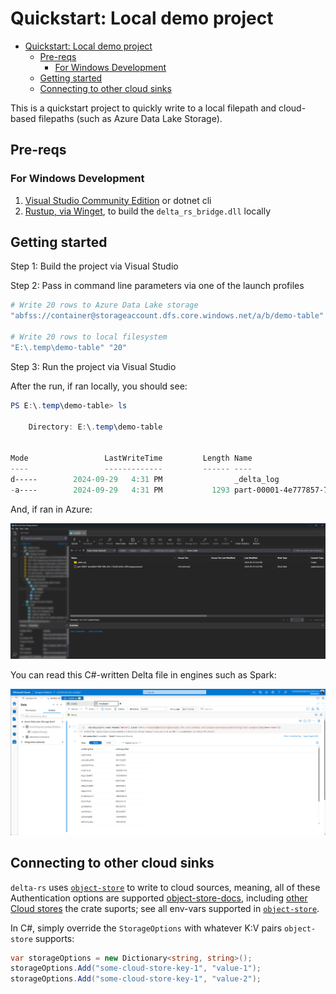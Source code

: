 # Quickstart: Local demo project

<!-- TOC depthfrom:2 -->

- [Quickstart: Local demo project](#quickstart-local-demo-project)
  - [Pre-reqs](#pre-reqs)
    - [For Windows Development](#for-windows-development)
  - [Getting started](#getting-started)
  - [Connecting to other cloud sinks](#connecting-to-other-cloud-sinks)

<!-- /TOC -->

This is a quickstart project to quickly write to a local filepath and cloud-based filepaths (such as Azure Data Lake Storage).

## Pre-reqs

### For Windows Development

1. [Visual Studio Community Edition](https://visualstudio.microsoft.com/vs/community/) or dotnet cli
2. [Rustup, via Winget](https://winget.run/pkg/Rustlang/Rustup), to build the `delta_rs_bridge.dll` locally

## Getting started

Step 1: Build the project via Visual Studio

Step 2: Pass in command line parameters via one of the launch profiles

```powershell
# Write 20 rows to Azure Data Lake storage
"abfss://container@storageaccount.dfs.core.windows.net/a/b/demo-table" "20"

# Write 20 rows to local filesystem
"E:\.temp\demo-table" "20"
```

Step 3: Run the project via Visual Studio

After the run, if ran locally, you should see:

```powershell
PS E:\.temp\demo-table> ls

    Directory: E:\.temp\demo-table


Mode                 LastWriteTime         Length Name
----                 -------------         ------ ----
d-----        2024-09-29   4:31 PM                _delta_log
-a----        2024-09-29   4:31 PM           1293 part-00001-4e777857-74e3-4b26-8baf-2e6096e6eb09-c000.snappy.parquet
```

And, if ran in Azure:

![ADLS Write](../../media/images/adls-write.png)

You can read this C#-written Delta file in engines such as Spark:

![ADLS Spark Read](../../media/images/adls-spark-read.png)

## Connecting to other cloud sinks

`delta-rs` uses [`object-store`](https://github.com/delta-io/delta-rs/blob/8e4c23bfb235b55943b97b1df5ec99951d01bea0/crates/hdfs/Cargo.toml#L16) to write to cloud sources, meaning, all of these Authentication options are supported [object-store-docs](https://docs.rs/object_store/latest/object_store/azure/enum.AzureConfigKey.html#variants), including [other Cloud stores](https://docs.rs/object_store/latest/object_store/#available-objectstore-implementations) the crate suports; see all env-vars supported in [`object-store`](https://github.com/apache/arrow-rs/blob/f0e39cc3cb2f61bbd8294119f4ad9f39545b99f4/object_store/src/azure/builder.rs#L198).

In C#, simply override the `StorageOptions` with whatever K:V pairs `object-store` supports:

```csharp
var storageOptions = new Dictionary<string, string>();
storageOptions.Add("some-cloud-store-key-1", "value-1");
storageOptions.Add("some-cloud-store-key-1", "value-2");
```